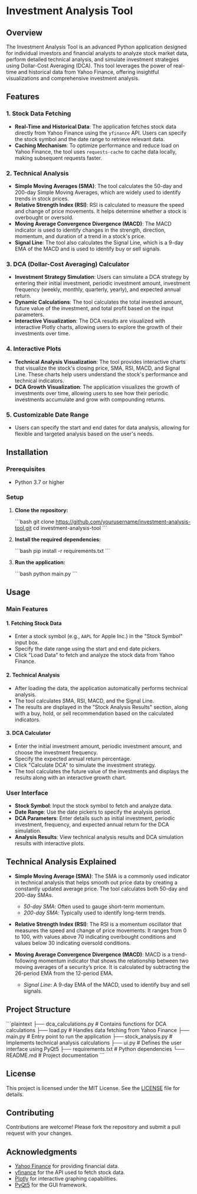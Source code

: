 
# Investment Analysis Tool

## Overview

The Investment Analysis Tool is an advanced Python application designed for individual investors and financial analysts to analyze stock market data, perform detailed technical analysis, and simulate investment strategies using Dollar-Cost Averaging (DCA). This tool leverages the power of real-time and historical data from Yahoo Finance, offering insightful visualizations and comprehensive investment analysis.

## Features

### 1. **Stock Data Fetching**
   - **Real-Time and Historical Data**: The application fetches stock data directly from Yahoo Finance using the `yfinance` API. Users can specify the stock symbol and the date range to retrieve relevant data.
   - **Caching Mechanism**: To optimize performance and reduce load on Yahoo Finance, the tool uses `requests-cache` to cache data locally, making subsequent requests faster.

### 2. **Technical Analysis**
   - **Simple Moving Averages (SMA)**: The tool calculates the 50-day and 200-day Simple Moving Averages, which are widely used to identify trends in stock prices.
   - **Relative Strength Index (RSI)**: RSI is calculated to measure the speed and change of price movements. It helps determine whether a stock is overbought or oversold.
   - **Moving Average Convergence Divergence (MACD)**: The MACD indicator is used to identify changes in the strength, direction, momentum, and duration of a trend in a stock's price.
   - **Signal Line**: The tool also calculates the Signal Line, which is a 9-day EMA of the MACD and is used to identify buy or sell signals.

### 3. **DCA (Dollar-Cost Averaging) Calculator**
   - **Investment Strategy Simulation**: Users can simulate a DCA strategy by entering their initial investment, periodic investment amount, investment frequency (weekly, monthly, quarterly, yearly), and expected annual return.
   - **Dynamic Calculations**: The tool calculates the total invested amount, future value of the investment, and total profit based on the input parameters.
   - **Interactive Visualization**: The DCA results are visualized with interactive Plotly charts, allowing users to explore the growth of their investments over time.

### 4. **Interactive Plots**
   - **Technical Analysis Visualization**: The tool provides interactive charts that visualize the stock's closing price, SMA, RSI, MACD, and Signal Line. These charts help users understand the stock's performance and technical indicators.
   - **DCA Growth Visualization**: The application visualizes the growth of investments over time, allowing users to see how their periodic investments accumulate and grow with compounding returns.

### 5. **Customizable Date Range**
   - Users can specify the start and end dates for data analysis, allowing for flexible and targeted analysis based on the user's needs.

## Installation

### Prerequisites

- Python 3.7 or higher

### Setup

1. **Clone the repository:**

    \`\`\`bash
    git clone https://github.com/yourusername/investment-analysis-tool.git
    cd investment-analysis-tool
    \`\`\`

2. **Install the required dependencies:**

    \`\`\`bash
    pip install -r requirements.txt
    \`\`\`

3. **Run the application:**

    \`\`\`bash
    python main.py
    \`\`\`

## Usage

### Main Features

#### 1. **Fetching Stock Data**
   - Enter a stock symbol (e.g., `AAPL` for Apple Inc.) in the "Stock Symbol" input box.
   - Specify the date range using the start and end date pickers.
   - Click "Load Data" to fetch and analyze the stock data from Yahoo Finance.

#### 2. **Technical Analysis**
   - After loading the data, the application automatically performs technical analysis.
   - The tool calculates SMA, RSI, MACD, and the Signal Line.
   - The results are displayed in the "Stock Analysis Results" section, along with a buy, hold, or sell recommendation based on the calculated indicators.

#### 3. **DCA Calculator**
   - Enter the initial investment amount, periodic investment amount, and choose the investment frequency.
   - Specify the expected annual return percentage.
   - Click "Calculate DCA" to simulate the investment strategy.
   - The tool calculates the future value of the investments and displays the results along with an interactive growth chart.

### User Interface

- **Stock Symbol**: Input the stock symbol to fetch and analyze data.
- **Date Range**: Use the date pickers to specify the analysis period.
- **DCA Parameters**: Enter details such as initial investment, periodic investment, frequency, and expected annual return for the DCA simulation.
- **Analysis Results**: View technical analysis results and DCA simulation results with interactive plots.

## Technical Analysis Explained

- **Simple Moving Average (SMA)**: The SMA is a commonly used indicator in technical analysis that helps smooth out price data by creating a constantly updated average price. The tool calculates both 50-day and 200-day SMAs.
  - *50-day SMA*: Often used to gauge short-term momentum.
  - *200-day SMA*: Typically used to identify long-term trends.

- **Relative Strength Index (RSI)**: The RSI is a momentum oscillator that measures the speed and change of price movements. It ranges from 0 to 100, with values above 70 indicating overbought conditions and values below 30 indicating oversold conditions.

- **Moving Average Convergence Divergence (MACD)**: MACD is a trend-following momentum indicator that shows the relationship between two moving averages of a security’s price. It is calculated by subtracting the 26-period EMA from the 12-period EMA.
  - *Signal Line*: A 9-day EMA of the MACD, used to identify buy and sell signals.

## Project Structure

\`\`\`plaintext
├── dca_calculations.py  # Contains functions for DCA calculations
├── load.py              # Handles data fetching from Yahoo Finance
├── main.py              # Entry point to run the application
├── stock_analysis.py    # Implements technical analysis calculations
├── ui.py                # Defines the user interface using PyQt5
├── requirements.txt     # Python dependencies
└── README.md            # Project documentation
\`\`\`

## License

This project is licensed under the MIT License. See the [LICENSE](LICENSE) file for details.

## Contributing

Contributions are welcome! Please fork the repository and submit a pull request with your changes.

## Acknowledgments

- [Yahoo Finance](https://finance.yahoo.com) for providing financial data.
- [yfinance](https://pypi.org/project/yfinance/) for the API used to fetch stock data.
- [Plotly](https://plotly.com/python/) for interactive graphing capabilities.
- [PyQt5](https://pypi.org/project/PyQt5/) for the GUI framework.
